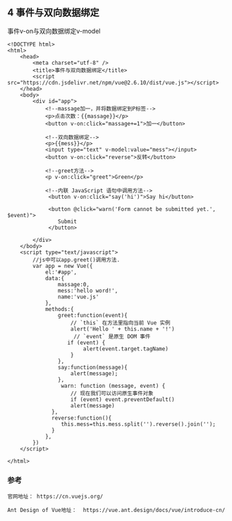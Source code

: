 ## 4 事件与双向数据绑定

事件v-on与双向数据绑定v-model

	<!DOCTYPE html>
	<html>
		<head>
			<meta charset="utf-8" />
			<title>事件与双向数据绑定</title>
			<script src="https://cdn.jsdelivr.net/npm/vue@2.6.10/dist/vue.js"></script>
		</head>
		<body>
			<div id="app">
				<!--massage加一，并将数据绑定到P标签-->
				<p>点击次数：{{massage}}</p>
				<button v-on:click="massage+=1">加一</button>
				
				<!--双向数据绑定-->
				<p>{{mess}}</p>
				<input type="text" v-model:value="mess"></input>
				<button v-on:click="reverse">反转</button>
				
				<!--greet方法-->
				<p v-on:click="greet">Green</p>
				
				<!--内联 JavaScript 语句中调用方法-->
				 <button v-on:click="say('hi')">Say hi</button>
				 
				 <button @click="warn('Form cannot be submitted yet.', $event)">
				    Submit
				 </button>
				 
			</div>
		</body>
		<script type="text/javascript">
			//js中可以app.greet()调用方法.
			var app = new Vue({
				el:'#app',
				data:{
					massage:0,
					mess:'hello word!',
					name:'vue.js'
				},
				methods:{
					greet:function(event){
						// `this` 在方法里指向当前 Vue 实例
						alert('Hello ' + this.name + '!')
						 // `event` 是原生 DOM 事件
					   if (event) {
							alert(event.target.tagName)
					    }
					},
					say:function(message){
						alert(message);
					},
					 warn: function (message, event) {
						// 现在我们可以访问原生事件对象
						if (event) event.preventDefault()
						alert(message)
				  },
				  reverse:function(){
					 this.mess=this.mess.split('').reverse().join('');
				  }
				},
			})
		</script>
			
	</html>


### 参考

	官网地址： https://cn.vuejs.org/

	Ant Design of Vue地址：  https://vue.ant.design/docs/vue/introduce-cn/